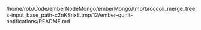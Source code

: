 /home/rob/Code/emberNodeMongo/emberMongo/tmp/broccoli_merge_trees-input_base_path-c2nKSnxE.tmp/12/ember-qunit-notifications/README.md